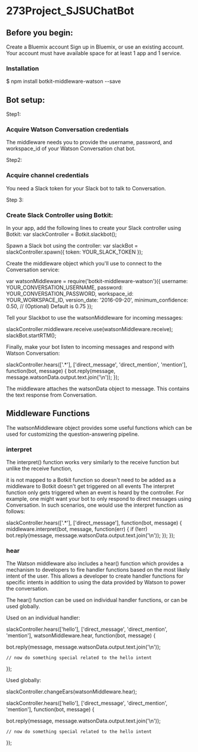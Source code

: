 # 273Project_SJSUChatBot

## Before you begin:

Create a Bluemix account
Sign up in Bluemix, or use an existing account. Your account must have available space for at least 1 app and 1 service.

### Installation

   $ npm install botkit-middleware-watson --save


## Bot setup:

Step1: 
### Acquire Watson Conversation credentials

The middleware needs you to provide the username, password, and workspace_id of your Watson Conversation chat bot.

Step2:
### Acquire channel credentials
You need a Slack token for your Slack bot to talk to Conversation.


Step 3:
### Create Slack Controller using Botkit: 

In your app, add the following lines to create your Slack controller using Botkit:
var slackController = Botkit.slackbot();

Spawn a Slack bot using the controller:
var slackBot = slackController.spawn({
    token: YOUR_SLACK_TOKEN
});

Create the middleware object which you'll use to connect to the Conversation service:

var watsonMiddleware = require('botkit-middleware-watson')({
  username: YOUR_CONVERSATION_USERNAME,
  password: YOUR_CONVERSATION_PASSWORD,
  workspace_id: YOUR_WORKSPACE_ID,
  version_date: '2016-09-20',
  minimum_confidence: 0.50, // (Optional) Default is 0.75
});

Tell your Slackbot to use the watsonMiddleware for incoming messages:

slackController.middleware.receive.use(watsonMiddleware.receive);
slackBot.startRTM();


Finally, make your bot listen to incoming messages and respond with Watson Conversation:

slackController.hears(['.*'], ['direct_message', 'direct_mention', 'mention'], function(bot, message) 
{
    bot.reply(message, message.watsonData.output.text.join('\n'));
});

The middleware attaches the watsonData object to message. This contains the text response from Conversation.

## Middleware Functions
The watsonMiddleware object provides some useful functions which can be used for customizing the question-answering pipeline.

### interpret

The interpret() function works very similarly to the receive function but unlike the receive function,

it is not mapped to a Botkit function so doesn't need to be added as a middleware to Botkit
doesn't get triggered on all events
The interpret function only gets triggered when an event is heard by the controller. For example, one might want your bot to only respond to direct messages using Conversation. In such scenarios, one would use the interpret function as follows:

slackController.hears(['.*'], ['direct_message'], function(bot, message) 
{
  middleware.interpret(bot, message, function(err) 
  {
    if (!err)
      bot.reply(message, message.watsonData.output.text.join('\n'));
  });
});

### hear

The Watson middleware also includes a hear() function which provides a mechanism to developers to fire handler functions based on the most likely intent of the user. This allows a developer to create handler functions for specific intents in addition to using the data provided by Watson to power the conversation.

The hear() function can be used on individual handler functions, or can be used globally.

Used on an individual handler:

slackController.hears(['hello'], ['direct_message', 'direct_mention', 'mention'], watsonMiddleware.hear, function(bot, message) 
{

   bot.reply(message, message.watsonData.output.text.join('\n'));

    // now do something special related to the hello intent

});

Used globally:

slackController.changeEars(watsonMiddleware.hear);

slackController.hears(['hello'], ['direct_message', 'direct_mention', 'mention'], function(bot, message) 
{

   bot.reply(message, message.watsonData.output.text.join('\n'));

    // now do something special related to the hello intent
});
